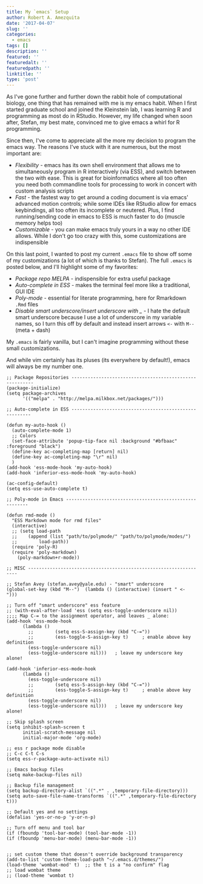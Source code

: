 ```yaml
---
title: My `emacs` Setup
author: Robert A. Amezquita
date: '2017-04-07'
slug: ''
categories:
  - emacs
tags: []
description: ''
featured: ''
featuredalt: ''
featuredpath: ''
linktitle: ''
type: 'post'
---
```


As I've gone further and further down the rabbit hole of computational biology, one thing that has remained with me is my emacs habit. When I first started graduate school and joined the Kleinstein lab, I was learning R and programming as most do in RStudio. However, my life changed when soon after, Stefan, my best mate, convinced me to give emacs a whirl for R programming.

Since then, I've come to appreciate all the more my decision to program the emacs way. The reasons I've stuck with it are numerous, but the most important are:

* *Flexibility* - emacs has its own shell environment that allows me to simultaneously program in R interactively (via ESS), and switch between the two with ease. This is great for bioinformatics where all too often you need both commandline tools for processing to work in concert with custom analysis scripts
* *Fast* - the fastest way to get around a coding document is via emacs' advanced motion controls; while some IDEs like RStudio allow for emacs keybindings, all too often its incomplete or neutered. Plus, I find running/sending code in emacs to ESS is much faster to do (muscle memory helps too)
* *Customizable* - you can make emacs truly yours in a way no other IDE allows. While I don't go too crazy with this, some customizations are indispensible

On this last point, I wanted to post my current `.emacs` file to show off some of my customizations (a lot of which is thanks to Stefan). The full `.emacs` is posted below, and I'll highlight some of my favorites:

* *Package repo MELPA* - indispensible for extra useful package
* *Auto-complete in ESS* - makes the terminal feel more like a traditional, GUI IDE
* *Poly-mode* - essential for literate programming, here for Rmarkdown `.Rmd` files
* *Disable smart underscore/insert underscore with _* - I hate the default smart underscore because I use a lot of underscore in my variable names, so I turn this off by default and instead insert arrows `<-` with `M--` (meta + dash)

My `.emacs` is fairly vanilla, but I can't imagine programming without these small customizations. 

And while vim certainly has its pluses (its everywhere by default!), emacs will always be my number one.

```
;; Package Repositories --------------------------------------------------------
(package-initialize)
(setq package-archives
      '(("melpa" . "http://melpa.milkbox.net/packages/")))

;; Auto-complete in ESS -------------------------------------------------------

(defun my-auto-hook ()
  (auto-complete-mode 1)
  ;; Colors
  (set-face-attribute 'popup-tip-face nil :background "#bfbaac" :foreground "black")
  (define-key ac-completing-map [return] nil)
  (define-key ac-completing-map "\r" nil)
  )
(add-hook 'ess-mode-hook 'my-auto-hook)
(add-hook 'inferior-ess-mode-hook 'my-auto-hook)

(ac-config-default)
(setq ess-use-auto-complete t)

;; Poly-mode in Emacs --------------------------------------------------------

(defun rmd-mode ()
  "ESS Markdown mode for rmd files"
  (interactive)
  ;; (setq load-path
  ;; 	(append (list "path/to/polymode/" "path/to/polymode/modes/")
  ;; 		load-path))
  (require 'poly-R)
  (require 'poly-markdown)
    (poly-markdown+r-mode))

;; MISC ------------------------------------------------------------------

;; Stefan Avey (stefan.avey@yale.edu) - "smart" underscore
(global-set-key (kbd "M--")  (lambda () (interactive) (insert " <- ")))

;; Turn off "smart underscore" ess feature
;; (with-eval-after-load 'ess (setq ess-toggle-underscore nil))
;;;; Map C-= to the assignment operator, and leaves _ alone:
(add-hook 'ess-mode-hook
	  (lambda ()
	    ;;        (setq ess-S-assign-key (kbd "C-="))
	    ;;        (ess-toggle-S-assign-key t)     ; enable above key definition
	    (ess-toggle-underscore nil)
	    (ess-toggle-underscore nil)))   ; leave my underscore key alone!

(add-hook 'inferior-ess-mode-hook
	  (lambda ()
	    (ess-toggle-underscore nil)
	    ;;        (setq ess-S-assign-key (kbd "C-="))
	    ;;        (ess-toggle-S-assign-key t)     ; enable above key definition
	    (ess-toggle-underscore nil)
	    (ess-toggle-underscore nil)))   ; leave my underscore key alone!

;; Skip splash screen
(setq inhibit-splash-screen t
      initial-scratch-message nil
      initial-major-mode 'org-mode)

;; ess r package mode disable
;; C-c C-t C-s
(setq ess-r-package-auto-activate nil)

;; Emacs backup files
(setq make-backup-files nil)

;; Backup file management
(setq backup-directory-alist `((".*" . ,temporary-file-directory)))
(setq auto-save-file-name-transforms `((".*" ,temporary-file-directory t)))

;; Default yes and no settings
(defalias 'yes-or-no-p 'y-or-n-p)

;; Turn off menu and tool bar
(if (fboundp 'tool-bar-mode) (tool-bar-mode -1))
(if (fboundp 'menu-bar-mode) (menu-bar-mode -1))


;; set custom theme that doesn't override background transparency
(add-to-list 'custom-theme-load-path "~/.emacs.d/themes/") 
(load-theme 'wombat-mod' t)  ;; the t is a "no confirm" flag
;; load wombat theme
;; (load-theme 'wombat t)

```

